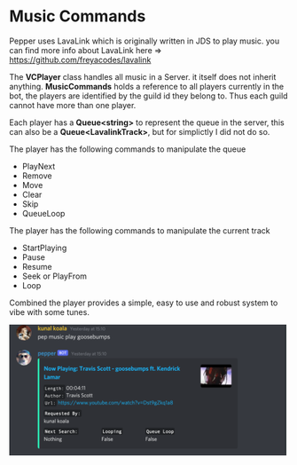 # Music Commands
Pepper uses LavaLink which is originally written in JDS to play music.
you can find more info about LavaLink here => https://github.com/freyacodes/lavalink

The **VCPlayer** class handles all music in a Server. it itself does not inherit anything.
**MusicCommands** holds a reference to all players currently in the bot, the players are identified by the guild id they belong to. Thus each guild cannot have more than
one player.

Each player has a **Queue\<string>** to represent the queue in the server, this can also be a **Queue\<LavalinkTrack>**, but for simplictly I did not do so.

The player has the following commands to manipulate the queue
* PlayNext
* Remove
* Move
* Clear
* Skip
* QueueLoop

The player has the following commands to manipulate the current track
* StartPlaying
* Pause
* Resume
* Seek or PlayFrom
* Loop

Combined the player provides a simple, easy to use and robust system to vibe with some tunes.

<img src="Images/music.png" width = 500> 
